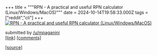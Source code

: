 +++
title = """RPN - A practical and useful RPN calculator (Linux/Windows/MacOS)"""
date = 2024-10-14T19:58:33.000Z
tags = ["reddit","cli"]
+++
[![RPN - A practical and useful RPN calculator (Linux/Windows/MacOS)](https://preview.redd.it/8hcxmml02sud1.gif?width=640&crop=smart&s=55142df955f1593c0cbde7f913c1b7eaacd6f030 "RPN - A practical and useful RPN calculator (Linux/Windows/MacOS)")](https://www.reddit.com/r/commandline/comments/1g3p5ip/rpn_a_practical_and_useful_rpn_calculator/)

submitted by [/u/mpaganini](https://www.reddit.com/user/mpaganini)  
[\[link\]](https://i.redd.it/8hcxmml02sud1.gif) [\[comments\]](https://www.reddit.com/r/commandline/comments/1g3p5ip/rpn_a_practical_and_useful_rpn_calculator/)

[[source]](https://www.reddit.com/r/commandline/comments/1g3p5ip/rpn_a_practical_and_useful_rpn_calculator/)
